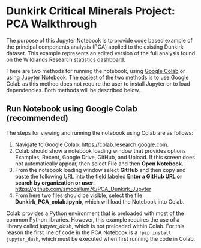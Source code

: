 # Dunkirk Critical Minerals Project: PCA Walkthrough

The purpose of this Jupyter Notebook is to provide code based example of the principal components analysis (PCA) applied to the existing Dunkirk dataset.  This example represents an edited version of the full analysis found on the Wildlands Research [statistics dashboard](https://dunkirk-cm.herokuapp.com/pca).

There are two methods for running the notebook, using [Google Colab](https://colab.research.google.com) or using [Jupyter Notebook](https://jupyter.org/).  The easiest of the two methods is to use Google Colab as this method does not require the user to install Jupyter or to load dependencies.  Both methods will be described below.

## Run Notebook using Google Colab (recommended)

The steps for viewing and running the notebook using Colab are as follows:
1. Navigate to Google Colab: https://colab.research.google.com.
2. Colab should show a notebook loading window that provides options Examples, Recent, Google Drive, GitHub, and Upload.  If this screen does not automatically appear, then select **File** and then **Open Notebook**. 
3. From the notebook loading window select **GitHub** and then copy and paste the following URL into the field labeled **Enter a GitHub URL or search by organization or user**. https://github.com/smccallum76/PCA_Dunkirk_Jupyter
4. From here two files should be visible, select the file **Dunkirk_PCA_colab.ipynb**, which will load the Notebook into Colab.  

Colab provides a Python environment that is preloaded with most of the common Python libraries.  However, this example requires the use of a library called *jupyter_dash*, which is not preloaded within Colab.  For this reason the first line of code in the PCA Notebook is a ```!pip install jupyter_dash```, which must be executed when first running the code in Colab.  


